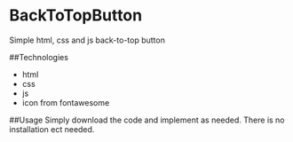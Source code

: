# BackToTopButton
Simple html, css and js back-to-top button

##Technologies
* html
* css
* js
* icon from fontawesome

##Usage
Simply download the code and implement as needed.
There is no installation ect needed.
